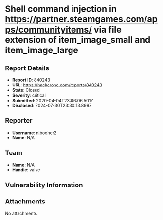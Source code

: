 # Shell command injection in https://partner.steamgames.com/apps/communityitems/ via file extension of item_image_small and item_image_large

## Report Details
- **Report ID**: 840243
- **URL**: https://hackerone.com/reports/840243
- **State**: Closed
- **Severity**: critical
- **Submitted**: 2020-04-04T23:06:06.501Z
- **Disclosed**: 2024-07-30T23:30:13.899Z

## Reporter
- **Username**: njbooher2
- **Name**: N/A

## Team
- **Name**: N/A
- **Handle**: valve

## Vulnerability Information


## Attachments
No attachments
